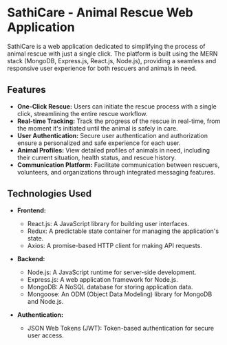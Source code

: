 # SathiCare - Animal Rescue Web Application

SathiCare is a web application dedicated to simplifying the process of animal rescue with just a single click. The platform is built using the MERN stack (MongoDB, Express.js, React.js, Node.js), providing a seamless and responsive user experience for both rescuers and animals in need.

## Features

- **One-Click Rescue:** Users can initiate the rescue process with a single click, streamlining the entire rescue workflow.
- **Real-time Tracking:** Track the progress of the rescue in real-time, from the moment it's initiated until the animal is safely in care.
- **User Authentication:** Secure user authentication and authorization ensure a personalized and safe experience for each user.
- **Animal Profiles:** View detailed profiles of animals in need, including their current situation, health status, and rescue history.
- **Communication Platform:** Facilitate communication between rescuers, volunteers, and organizations through integrated messaging features.

## Technologies Used

- **Frontend:**

  - React.js: A JavaScript library for building user interfaces.
  - Redux: A predictable state container for managing the application's state.
  - Axios: A promise-based HTTP client for making API requests.

- **Backend:**

  - Node.js: A JavaScript runtime for server-side development.
  - Express.js: A web application framework for Node.js.
  - MongoDB: A NoSQL database for storing application data.
  - Mongoose: An ODM (Object Data Modeling) library for MongoDB and Node.js.

- **Authentication:**
  - JSON Web Tokens (JWT): Token-based authentication for secure user access.
